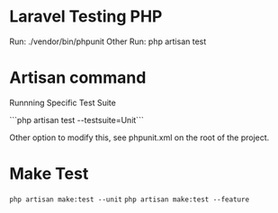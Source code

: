 # Laravel Testing PHP

Run: ./vendor/bin/phpunit
Other Run: php artisan test

# Artisan command

<p>Runnning Specific Test Suite</p>
```php artisan test --testsuite=Unit```

Other option to modify this, see phpunit.xml on the root of the project.

# Make Test

```php artisan make:test --unit```
```php artisan make:test --feature```